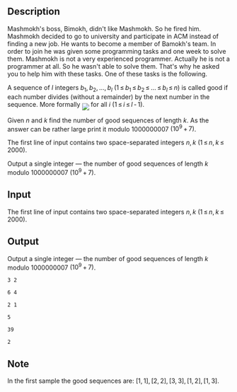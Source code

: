 ## Description

<div><p><span class="tex-font-style-it">Mashmokh's boss, Bimokh, didn't like Mashmokh. So he fired him. Mashmokh decided to go to university and participate in ACM instead of finding a new job. He wants to become a member of Bamokh's team. In order to join he was given some programming tasks and one week to solve them. Mashmokh is not a very experienced programmer. Actually he is not a programmer at all. So he wasn't able to solve them. That's why he asked you to help him with these tasks. One of these tasks is the following.</span></p><p>A sequence of <span class="tex-span"><i>l</i></span> integers <span class="tex-span"><i>b</i><sub class="lower-index">1</sub>, <i>b</i><sub class="lower-index">2</sub>, ..., <i>b</i><sub class="lower-index"><i>l</i></sub></span> <span class="tex-span">(1 ≤ <i>b</i><sub class="lower-index">1</sub> ≤ <i>b</i><sub class="lower-index">2</sub> ≤ ... ≤ <i>b</i><sub class="lower-index"><i>l</i></sub> ≤ <i>n</i>)</span> is called <span class="tex-font-style-it">good</span> if each number divides (without a remainder) by the next number in the sequence. More formally <img align="middle" class="tex-formula" src="file://Yd74V7oU.png" style="max-width: 100.0%;max-height: 100.0%;"> for all <span class="tex-span"><i>i</i></span> <span class="tex-span">(1 ≤ <i>i</i> ≤ <i>l</i> - 1)</span>.</p><p>Given <span class="tex-span"><i>n</i></span> and <span class="tex-span"><i>k</i></span> find the number of good sequences of length <span class="tex-span"><i>k</i></span>. As the answer can be rather large print it modulo <span class="tex-span">1000000007</span> <span class="tex-span">(10<sup class="upper-index">9</sup> + 7)</span>.</p></div><div class="input-specification"><p>The first line of input contains two space-separated integers <span class="tex-span"><i>n</i>, <i>k</i>&nbsp;(1 ≤ <i>n</i>, <i>k</i> ≤ 2000)</span>.</p></div><div class="output-specification"><p>Output a single integer — the number of good sequences of length <span class="tex-span"><i>k</i></span> modulo <span class="tex-span">1000000007</span> <span class="tex-span">(10<sup class="upper-index">9</sup> + 7)</span>.</p></div>

## Input

<p>The first line of input contains two space-separated integers <span class="tex-span"><i>n</i>, <i>k</i>&nbsp;(1 ≤ <i>n</i>, <i>k</i> ≤ 2000)</span>.</p>

## Output

<p>Output a single integer — the number of good sequences of length <span class="tex-span"><i>k</i></span> modulo <span class="tex-span">1000000007</span> <span class="tex-span">(10<sup class="upper-index">9</sup> + 7)</span>.</p>





```input1
3 2

```




```input2
6 4

```




```input3
2 1

```




```output1
5

```




```output2
39

```




```output3
2

```



## Note

<p>In the first sample the good sequences are: <span class="tex-span">[1, 1], [2, 2], [3, 3], [1, 2], [1, 3]</span>.</p>
